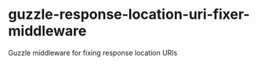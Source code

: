 # guzzle-response-location-uri-fixer-middleware
Guzzle middleware for fixing response location URIs
